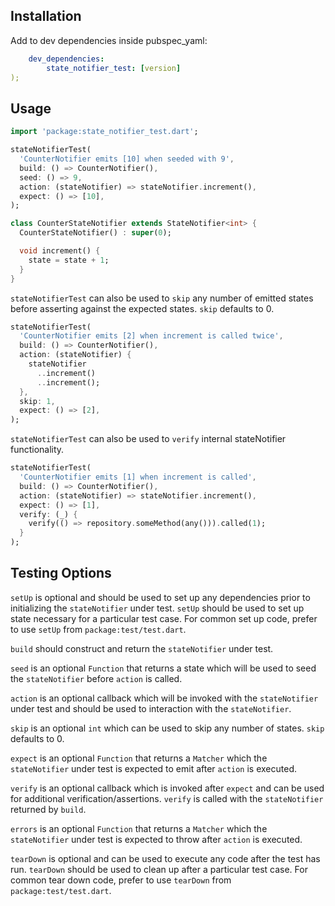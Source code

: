 <!-- 
This README describes the package. If you publish this package to pub.dev,
this README's contents appear on the landing page for your package.

For information about how to write a good package README, see the guide for
[writing package pages](https://dart.dev/guides/libraries/writing-package-pages). 

For general information about developing packages, see the Dart guide for
[creating packages](https://dart.dev/guides/libraries/create-library-packages)
and the Flutter guide for
[developing packages and plugins](https://flutter.dev/developing-packages). 
-->

## Installation

Add to dev dependencies inside pubspec_yaml:

```yaml
    dev_dependencies:
        state_notifier_test: [version]
);
 ```

## Usage

```dart
import 'package:state_notifier_test.dart';

stateNotifierTest(
  'CounterNotifier emits [10] when seeded with 9',
  build: () => CounterNotifier(),
  seed: () => 9,
  action: (stateNotifier) => stateNotifier.increment(),
  expect: () => [10],
);

class CounterStateNotifier extends StateNotifier<int> {
  CounterStateNotifier() : super(0);

  void increment() {
    state = state + 1;
  }
}
```

`stateNotifierTest` can also be used to `skip` any number of emitted states
before asserting against the expected states.
`skip` defaults to 0.

```dart
stateNotifierTest(
  'CounterNotifier emits [2] when increment is called twice',
  build: () => CounterNotifier(),
  action: (stateNotifier) {
    stateNotifier
      ..increment()
      ..increment();
  },
  skip: 1,
  expect: () => [2],
);
```

`stateNotifierTest` can also be used to `verify` internal stateNotifier functionality.

```dart
stateNotifierTest(
  'CounterNotifier emits [1] when increment is called',
  build: () => CounterNotifier(),
  action: (stateNotifier) => stateNotifier.increment(),
  expect: () => [1],
  verify: (_) {
    verify(() => repository.someMethod(any())).called(1);
  }
);
 ```


## Testing Options
 `setUp` is optional and should be used to set up
 any dependencies prior to initializing the `stateNotifier` under test.
 `setUp` should be used to set up state necessary for a particular test case.
 For common set up code, prefer to use `setUp` from `package:test/test.dart`.

 `build` should construct and return the `stateNotifier` under test.

 `seed` is an optional `Function` that returns a state
 which will be used to seed the `stateNotifier` before `action` is called.

 `action` is an optional callback which will be invoked with the `stateNotifier` under
 test and should be used to interaction with the `stateNotifier`.

 `skip` is an optional `int` which can be used to skip any number of states.
 `skip` defaults to 0.

 `expect` is an optional `Function` that returns a `Matcher` which the `stateNotifier`
 under test is expected to emit after `action` is executed.

 `verify` is an optional callback which is invoked after `expect`
 and can be used for additional verification/assertions.
 `verify` is called with the `stateNotifier` returned by `build`.

 `errors` is an optional `Function` that returns a `Matcher` which the `stateNotifier`
 under test is expected to throw after `action` is executed.

 `tearDown` is optional and can be used to
 execute any code after the test has run.
 `tearDown` should be used to clean up after a particular test case.
 For common tear down code, prefer to use `tearDown` from `package:test/test.dart`.

